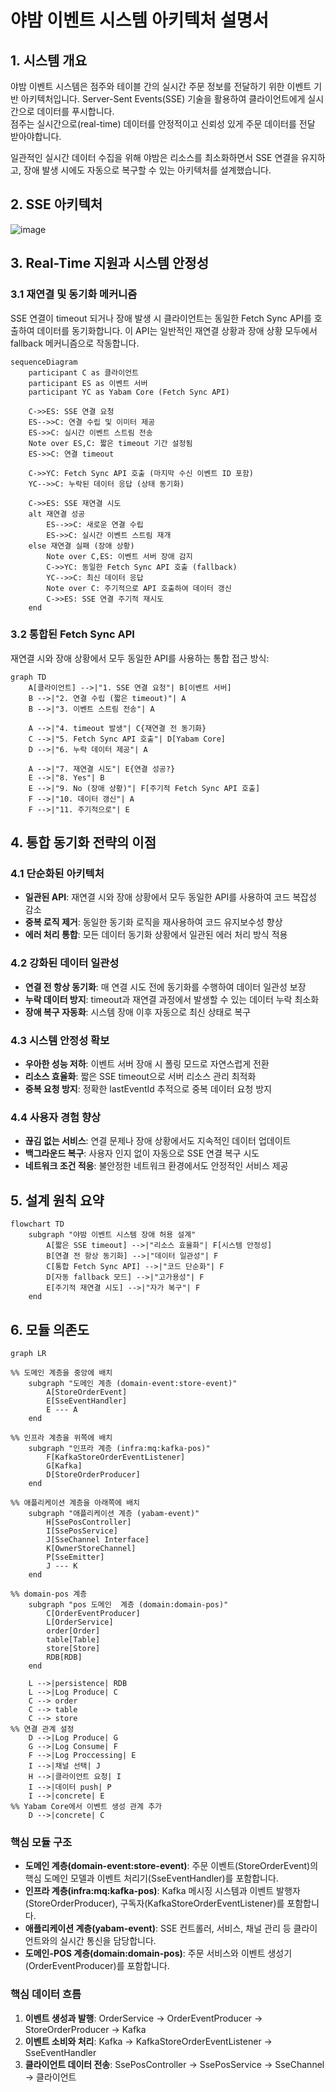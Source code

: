 # 야밤 이벤트 시스템 아키텍처 설명서

## 1. 시스템 개요

야밤 이벤트 시스템은 점주와 테이블 간의 실시간 주문 정보를 전달하기 위한 이벤트 기반 아키텍처입니다. Server-Sent Events(SSE) 기술을 활용하여 클라이언트에게 실시간으로 데이터를 푸시합니다.
<br>점주는 실시간으로(real-time) 데이터를 안정적이고 신뢰성 있게 주문 데이터를 전달 받아야합니다.

일관적인 실시간 데이터 수집을 위해 야밤은 리소스를 최소화하면서 SSE 연결을 유지하고, 장애 발생 시에도 자동으로 복구할 수 있는 아키텍처를 설계했습니다.

## 2. SSE 아키텍처

![image](https://github.com/user-attachments/assets/865d5243-d28f-4229-81d7-3da7db858e81)


## 3. Real-Time 지원과 시스템 안정성

### 3.1 재연결 및 동기화 메커니즘

SSE 연결이 timeout 되거나 장애 발생 시 클라이언트는 동일한 Fetch Sync API를 호출하여 데이터를 동기화합니다. 이 API는 일반적인 재연결 상황과 장애 상황 모두에서 fallback 메커니즘으로
작동합니다.

``` mermaid
sequenceDiagram
    participant C as 클라이언트
    participant ES as 이벤트 서버
    participant YC as Yabam Core (Fetch Sync API)
    
    C->>ES: SSE 연결 요청
    ES-->>C: 연결 수립 및 이미터 제공
    ES->>C: 실시간 이벤트 스트림 전송
    Note over ES,C: 짧은 timeout 기간 설정됨
    ES->>C: 연결 timeout
    
    C->>YC: Fetch Sync API 호출 (마지막 수신 이벤트 ID 포함)
    YC-->>C: 누락된 데이터 응답 (상태 동기화)
    
    C->>ES: SSE 재연결 시도
    alt 재연결 성공
        ES-->>C: 새로운 연결 수립
        ES->>C: 실시간 이벤트 스트림 재개
    else 재연결 실패 (장애 상황)
        Note over C,ES: 이벤트 서버 장애 감지
        C->>YC: 동일한 Fetch Sync API 호출 (fallback)
        YC-->>C: 최신 데이터 응답
        Note over C: 주기적으로 API 호출하여 데이터 갱신
        C->>ES: SSE 연결 주기적 재시도
    end
```

### 3.2 통합된 Fetch Sync API

재연결 시와 장애 상황에서 모두 동일한 API를 사용하는 통합 접근 방식:

``` mermaid
graph TD
    A[클라이언트] -->|"1. SSE 연결 요청"| B[이벤트 서버]
    B -->|"2. 연결 수립 (짧은 timeout)"| A
    B -->|"3. 이벤트 스트림 전송"| A
    
    A -->|"4. timeout 발생"| C{재연결 전 동기화}
    C -->|"5. Fetch Sync API 호출"| D[Yabam Core]
    D -->|"6. 누락 데이터 제공"| A
    
    A -->|"7. 재연결 시도"| E{연결 성공?}
    E -->|"8. Yes"| B
    E -->|"9. No (장애 상황)"| F[주기적 Fetch Sync API 호출]
    F -->|"10. 데이터 갱신"| A
    F -->|"11. 주기적으로"| E
```

## 4. 통합 동기화 전략의 이점

### 4.1 단순화된 아키텍처

- **일관된 API**: 재연결 시와 장애 상황에서 모두 동일한 API를 사용하여 코드 복잡성 감소
- **중복 로직 제거**: 동일한 동기화 로직을 재사용하여 코드 유지보수성 향상
- **에러 처리 통합**: 모든 데이터 동기화 상황에서 일관된 에러 처리 방식 적용

### 4.2 강화된 데이터 일관성

- **연결 전 항상 동기화**: 매 연결 시도 전에 동기화를 수행하여 데이터 일관성 보장
- **누락 데이터 방지**: timeout과 재연결 과정에서 발생할 수 있는 데이터 누락 최소화
- **장애 복구 자동화**: 시스템 장애 이후 자동으로 최신 상태로 복구

### 4.3 시스템 안정성 확보

- **우아한 성능 저하**: 이벤트 서버 장애 시 폴링 모드로 자연스럽게 전환
- **리소스 효율화**: 짧은 SSE timeout으로 서버 리소스 관리 최적화
- **중복 요청 방지**: 정확한 lastEventId 추적으로 중복 데이터 요청 방지

### 4.4 사용자 경험 향상

- **끊김 없는 서비스**: 연결 문제나 장애 상황에서도 지속적인 데이터 업데이트
- **백그라운드 복구**: 사용자 인지 없이 자동으로 SSE 연결 복구 시도
- **네트워크 조건 적응**: 불안정한 네트워크 환경에서도 안정적인 서비스 제공

## 5. 설계 원칙 요약

``` mermaid
flowchart TD
    subgraph "야밤 이벤트 시스템 장애 허용 설계"
        A[짧은 SSE timeout] -->|"리소스 효율화"| F[시스템 안정성]
        B[연결 전 항상 동기화] -->|"데이터 일관성"| F
        C[통합 Fetch Sync API] -->|"코드 단순화"| F
        D[자동 fallback 모드] -->|"고가용성"| F
        E[주기적 재연결 시도] -->|"자가 복구"| F
    end
```

## 6. 모듈 의존도

```mermaid
graph LR

%% 도메인 계층을 중앙에 배치
    subgraph "도메인 계층 (domain-event:store-event)"
        A[StoreOrderEvent]
        E[SseEventHandler]
        E --- A
    end

%% 인프라 계층을 위쪽에 배치
    subgraph "인프라 계층 (infra:mq:kafka-pos)"
        F[KafkaStoreOrderEventListener]
        G[Kafka]
        D[StoreOrderProducer]
    end

%% 애플리케이션 계층을 아래쪽에 배치
    subgraph "애플리케이션 계층 (yabam-event)"
        H[SsePosController]
        I[SsePosService]
        J[SseChannel Interface]
        K[OwnerStoreChannel]
        P[SseEmitter]
        J --- K
    end

%% domain-pos 계층
    subgraph "pos 도메인  계층 (domain:domain-pos)"
        C[OrderEventProducer]
        L[OrderService]
        order[Order]
        table[Table]
        store[Store]
        RDB[RDB]
    end

    L -->|persistence| RDB
    L -->|Log Produce| C
    C --> order
    C --> table
    C --> store
%% 연결 관계 설정
    D -->|Log Produce| G
    G -->|Log Consume| F
    F -->|Log Proccessing| E
    I -->|채널 선택| J
    H -->|클라이언트 요청| I
    I -->|데이터 push| P
    I -->|concrete| E
%% Yabam Core에서 이벤트 생성 관계 추가
    D -->|concrete| C
```

### 핵심 모듈 구조

- **도메인 계층(domain-event:store-event)**: 주문 이벤트(StoreOrderEvent)의 핵심 도메인 모델과 이벤트 처리기(SseEventHandler)를 포함합니다.
- **인프라 계층(infra:mq:kafka-pos)**: Kafka 메시징 시스템과 이벤트 발행자(StoreOrderProducer), 구독자(KafkaStoreOrderEventListener)를 포함합니다.
- **애플리케이션 계층(yabam-event)**: SSE 컨트롤러, 서비스, 채널 관리 등 클라이언트와의 실시간 통신을 담당합니다.
- **도메인-POS 계층(domain:domain-pos)**: 주문 서비스와 이벤트 생성기(OrderEventProducer)를 포함합니다.

### 핵심 데이터 흐름

1. **이벤트 생성과 발행**: OrderService → OrderEventProducer → StoreOrderProducer → Kafka
2. **이벤트 소비와 처리**: Kafka → KafkaStoreOrderEventListener → SseEventHandler
3. **클라이언트 데이터 전송**: SsePosController → SsePosService → SseChannel → 클라이언트
